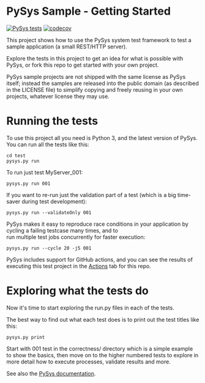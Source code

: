 # PySys Sample - Getting Started
[![PySys tests](../../workflows/PySys/badge.svg)](../../actions)
[![codecov](https://codecov.io/gh/pysys-test/sample-getting-started/branch/main/graph/badge.svg)](https://codecov.io/gh/pysys-test/sample-getting-started)

This project shows how to use the PySys system test framework to test a sample application (a small REST/HTTP server). 

Explore the tests in this project to get an idea for what is possible with PySys, or fork this repo to get started 
with your own project.

PySys sample projects are not shipped with the same license as PySys itself; instead the samples are released into the 
public domain (as described in the LICENSE file) to simplify copying and freely reusing in your own projects, whatever 
license they may use. 

# Running the tests

To use this project all you need is Python 3, and the latest version of PySys. You can run all the tests like this:

	cd test
	pysys.py run

To run just test MyServer_001:

	pysys.py run 001

If you want to re-run just the validation part of a test (which is a big time-saver during test development):

	pysys.py run --validateOnly 001

PySys makes it easy to reproduce race conditions in your application by cycling a failing testcase many times, and to  
run multiple test jobs concurrently for faster execution:

	pysys.py run --cycle 20 -j5 001

PySys includes support for GitHub actions, and you can see the results of executing this test project in the 
[Actions](../../actions) tab for this repo. 

# Exploring what the tests do

Now it's time to start exploring the run.py files in each of the tests. 

The best way to find out what each test does is to print out the test titles like this:

	pysys.py print

Start with 001 test in the correctness/ directory which is a simple example to show the basics, then move on to the 
higher numbered tests to explore in more detail how to execute processes, validate results and more. 

See also the [PySys documentation](https://pysys-test.github.io/pysys-test).
